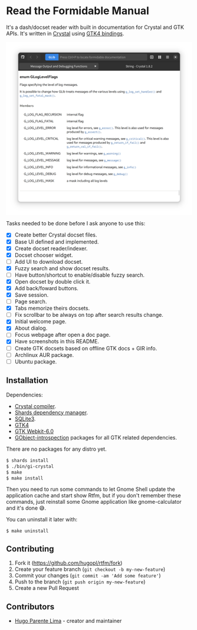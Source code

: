 # Read the Formidable Manual

It's a dash/docset reader with built in documentation for Crystal and GTK
APIs. It's written in [Crystal](https://crystal-lang.org/) using
[GTK4 bindings](https://github.com/hugopl/gtk4.cr).

<img align="center" src="./screenshots/prerelease.png" />

Tasks needed to be done before I ask anyone to use this:

- [x] Create better Crystal docset files.
- [x] Base UI defined and implemented.
- [x] Create docset reader/indexer.
- [x] Docset chooser widget.
- [ ] Add UI to download docset.
- [x] Fuzzy search and show docset results.
- [ ] Have button/shortcut to enable/disable fuzzy search.
- [x] Open docset by double click it.
- [x] Add back/foward buttons.
- [x] Save session.
- [ ] Page search.
- [x] Tabs memorize theirs docsets.
- [ ] Fix scrollbar to be always on top after search results change.
- [x] Initial welcome page.
- [x] About dialog.
- [ ] Focus webpage after open a doc page.
- [x] Have screenshots in this README.
- [ ] Create GTK docsets based on offline GTK docs + GIR info.
- [ ] Archlinux AUR package.
- [ ] Ubuntu package.

## Installation

Dependencies:

- [Crystal compiler](https://github.com/crystal-lang/crystal).
- [Shards dependency manager](https://github.com/crystal-lang/shards).
- [SQLite3](https://sqlite.org/index.html).
- [GTK4](https://www.gtk.org/)
- [GTK Webkit-6.0](https://webkitgtk.org/)
- [GObject-introspection](https://gi.readthedocs.io/en/latest/) packages for all GTK related dependencies.

There are no packages for any distro yet.

```
$ shards install
$ ./bin/gi-crystal
$ make
$ make install
```

Then you need to run some commands to let Gnome Shell update the application cache and start show Rtfm, but
if you don't remember these commands, just reinstall some Gnome application like gnome-calculator and it's done 😅️.

You can uninstall it later with:

```
$ make uninstall
```

## Contributing

1. Fork it (<https://github.com/hugopl/rtfm/fork>)
2. Create your feature branch (`git checkout -b my-new-feature`)
3. Commit your changes (`git commit -am 'Add some feature'`)
4. Push to the branch (`git push origin my-new-feature`)
5. Create a new Pull Request

## Contributors

- [Hugo Parente Lima](https://github.com/hugopl) - creator and maintainer
